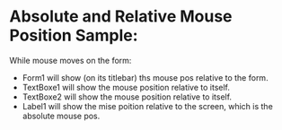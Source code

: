 # Absolute and Relative Mouse Position Sample:
While mouse moves on the form:
- Form1 will show (on its titlebar) ths mouse pos relative to the form.
- TextBoxe1 will show the mouse position relative to itself.
- TextBoxe2 will show the mouse position relative to itself.
- Label1 will show the mise poition relative to the screen, which is the absolute mouse pos.

